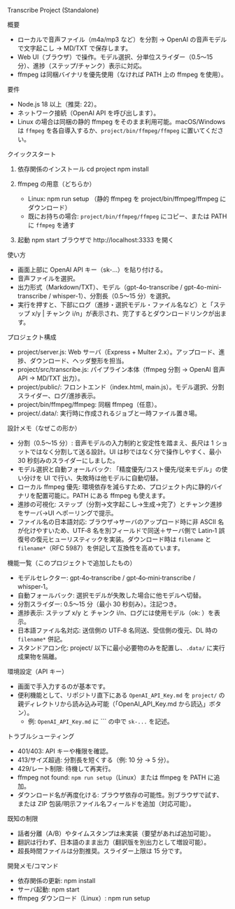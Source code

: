 Transcribe Project (Standalone)

概要
- ローカルで音声ファイル（m4a/mp3 など）を分割 → OpenAI の音声モデルで文字起こし → MD/TXT で保存します。
- Web UI（ブラウザ）で操作。モデル選択、分単位スライダー（0.5〜15 分）、進捗（ステップ/チャンク）表示に対応。
- ffmpeg は同梱バイナリを優先使用（なければ PATH 上の ffmpeg を使用）。

要件
- Node.js 18 以上（推奨: 22）。
- ネットワーク接続（OpenAI API を呼び出します）。
- Linux の場合は同梱の静的 ffmpeg をそのまま利用可能。macOS/Windows は `ffmpeg` を各自導入するか、`project/bin/ffmpeg/ffmpeg` に置いてください。

クイックスタート
1) 依存関係のインストール
   cd project
   npm install

2) ffmpeg の用意（どちらか）
   - Linux: npm run setup  （静的 ffmpeg を project/bin/ffmpeg/ffmpeg にダウンロード）
   - 既にお持ちの場合: `project/bin/ffmpeg/ffmpeg` にコピー、または PATH に `ffmpeg` を通す

3) 起動
   npm start
   ブラウザで http://localhost:3333 を開く

使い方
- 画面上部に OpenAI API キー（sk-...）を貼り付ける。
- 音声ファイルを選択。
- 出力形式（Markdown/TXT）、モデル（gpt-4o-transcribe / gpt-4o-mini-transcribe / whisper-1）、分割長（0.5〜15 分）を選択。
- 実行を押すと、下部にログ（進捗・選択モデル・ファイル名など）と「ステップ x/y | チャンク i/n」が表示され、完了するとダウンロードリンクが出ます。

プロジェクト構成
- project/server.js: Web サーバ（Express + Multer 2.x）。アップロード、進捗、ダウンロード、ヘッダ整形を担当。
- project/src/transcribe.js: パイプライン本体（ffmpeg 分割 → OpenAI 音声 API → MD/TXT 出力）。
- project/public/: フロントエンド（index.html, main.js）。モデル選択、分割スライダー、ログ/進捗表示。
- project/bin/ffmpeg/ffmpeg: 同梱 ffmpeg（任意）。
- project/.data/: 実行時に作成されるジョブと一時ファイル置き場。

設計メモ（なぜこの形か）
- 分割（0.5〜15 分）: 音声モデルの入力制約と安定性を踏まえ、長尺は 1 ショットではなく分割して送る設計。UI は秒ではなく分で操作しやすく、最小 30 秒刻みのスライダーにしました。
- モデル選択と自動フォールバック: 「精度優先/コスト優先/従来モデル」の使い分けを UI で行い、失敗時は他モデルに自動切替。
- ローカル ffmpeg 優先: 環境依存を減らすため、プロジェクト内に静的バイナリを配置可能に。PATH にある ffmpeg も使えます。
- 進捗の可視化: ステップ（分割→文字起こし→生成→完了）とチャンク進捗をサーバ→UI へポーリングで提示。
- ファイル名の日本語対応: ブラウザ→サーバのアップロード時に非 ASCII 名が化けやすいため、UTF‑8 名を別フィールドで同送＋サーバ側で Latin‑1 誤復号の復元ヒューリスティックを実装。ダウンロード時は `filename` と `filename*`（RFC 5987）を併記して互換性を高めています。

機能一覧（このプロジェクトで追加したもの）
- モデルセレクター: gpt‑4o‑transcribe / gpt‑4o‑mini‑transcribe / whisper‑1。
- 自動フォールバック: 選択モデルが失敗した場合に他モデルへ切替。
- 分割スライダー: 0.5〜15 分（最小 30 秒刻み）。注記つき。
- 進捗表示: ステップ x/y と チャンク i/n、ログには使用モデル（ok: <model>）を表示。
- 日本語ファイル名対応: 送信側の UTF‑8 名同送、受信側の復元、DL 時の `filename*` 併記。
- スタンドアロン化: project/ 以下に最小必要物のみを配置し、`.data/` に実行成果物を隔離。

環境設定（API キー）
- 画面で手入力するのが基本です。
- 便利機能として、リポジトリ直下にある `OpenAI_API_Key.md` を `project/` の親ディレクトリから読み込み可能（「OpenAI_API_Key.md から読込」ボタン）。
  - 例: `OpenAI_API_Key.md` に \`\`\` の中で `sk-...` を記述。

トラブルシューティング
- 401/403: API キーや権限を確認。
- 413/サイズ超過: 分割長を短くする（例: 10 分 → 5 分）。
- 429/レート制限: 待機して再実行。
- ffmpeg not found: `npm run setup`（Linux）または ffmpeg を PATH に追加。
- ダウンロード名が再度化ける: ブラウザ依存の可能性。別ブラウザで試す、または ZIP 包装/明示ファイル名フィールドを追加（対応可能）。

既知の制限
- 話者分離（A/B）やタイムスタンプは未実装（要望があれば追加可能）。
- 翻訳は行わず、日本語のまま出力（翻訳版を別出力として増設可能）。
- 超長時間ファイルは分割推奨。スライダー上限は 15 分です。

開発メモ/コマンド
- 依存関係の更新: npm install
- サーバ起動: npm start
- ffmpeg ダウンロード（Linux）: npm run setup

